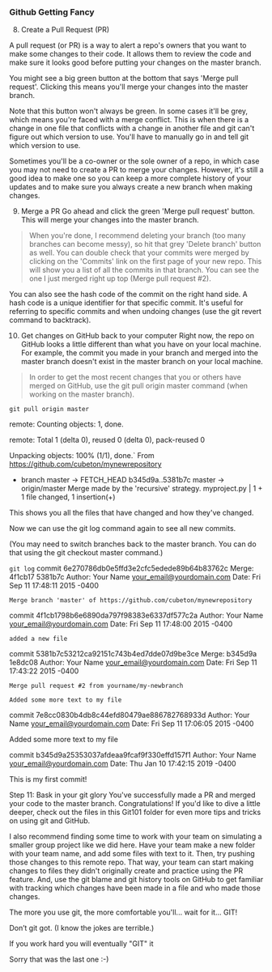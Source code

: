 ### Github Getting Fancy

8. Create a Pull Request (PR)

A pull request (or PR) is a way to alert a repo's owners that you want to make some changes to their code. It allows them to review the code and make sure it looks good before putting your changes on the master branch.

You might see a big green button at the bottom that says 'Merge pull request'. Clicking this means you'll merge your changes into the master branch.

Note that this button won't always be green. In some cases it'll be grey, which means you're faced with a merge conflict. This is when there is a change in one file that conflicts with a change in another file and git can't figure out which version to use. You'll have to manually go in and tell git which version to use.

Sometimes you'll be a co-owner or the sole owner of a repo, in which case you may not need to create a PR to merge your changes. However, it's still a good idea to make one so you can keep a more complete history of your updates and to make sure you always create a new branch when making changes.

9. Merge a PR
   Go ahead and click the green 'Merge pull request' button. This will merge your changes into the master branch.

> When you're done, I recommend deleting your branch (too many branches can become messy), so hit that grey 'Delete branch' button as well.
> You can double check that your commits were merged by clicking on the 'Commits' link on the first page of your new repo.
> This will show you a list of all the commits in that branch. You can see the one I just merged right up top (Merge pull request #2).

You can also see the hash code of the commit on the right hand side. A hash code is a unique identifier for that specific commit. It's useful for referring to specific commits and when undoing changes (use the git revert <hash code number> command to backtrack).

10. Get changes on GitHub back to your computer
    Right now, the repo on GitHub looks a little different than what you have on your local machine. For example, the commit you made in your branch and merged into the master branch doesn't exist in the master branch on your local machine.

> In order to get the most recent changes that you or others have merged on GitHub, use the git pull origin master command (when working on the master branch).

`git pull origin master`

remote: Counting objects: 1, done.

remote: Total 1 (delta 0), reused 0 (delta 0), pack-reused 0

Unpacking objects: 100% (1/1), done.`
From https://github.com/cubeton/mynewrepository

- branch master -> FETCH_HEAD
  b345d9a..5381b7c master -> origin/master
  Merge made by the 'recursive' strategy.
  myproject.py | 1 +
  1 file changed, 1 insertion(+)

This shows you all the files that have changed and how they've changed.

Now we can use the git log command again to see all new commits.

(You may need to switch branches back to the master branch. You can do that using the git checkout master command.)

`git log`
commit 6e270786db0e5ffd3e2cfc5edede89b64b83762c
Merge: 4f1cb17 5381b7c
Author: Your Name <your_email@yourdomain.com>
Date: Fri Sep 11 17:48:11 2015 -0400

    Merge branch 'master' of https://github.com/cubeton/mynewrepository

commit 4f1cb1798b6e6890da797f98383e6337df577c2a
Author: Your Name <your_email@yourdomain.com>
Date: Fri Sep 11 17:48:00 2015 -0400

    added a new file

commit 5381b7c53212ca92151c743b4ed7dde07d9be3ce
Merge: b345d9a 1e8dc08
Author: Your Name <your_email@yourdomain.com>
Date: Fri Sep 11 17:43:22 2015 -0400

    Merge pull request #2 from yourname/my-newbranch

    Added some more text to my file

commit 7e8cc0830b4db8c44efd80479ae886782768933d
Author: Your Name <your_email@yourdomain.com>
Date: Fri Sep 11 17:06:05 2015 -0400

Added some more text to my file

commit b345d9a25353037afdeaa9fcaf9f330effd157f1
Author: Your Name <your_email@yourdomain.com>
Date: Thu Jan 10 17:42:15 2019 -0400

This is my first commit!

Step 11: Bask in your git glory
You've successfully made a PR and merged your code to the master branch. Congratulations! If you'd like to dive a little deeper, check out the files in this Git101 folder for even more tips and tricks on using git and GitHub.

I also recommend finding some time to work with your team on simulating a smaller group project like we did here. Have your team make a new folder with your team name, and add some files with text to it. Then, try pushing those changes to this remote repo. That way, your team can start making changes to files they didn't originally create and practice using the PR feature. And, use the git blame and git history tools on GitHub to get familiar with tracking which changes have been made in a file and who made those changes.

The more you use git, the more comfortable you'll... wait for it... GIT!

Don’t git got. (I know the jokes are terrible.)

If you work hard you will eventually "GIT" it

Sorry that was the last one :-)
